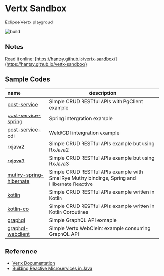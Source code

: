 # Vertx Sandbox

Eclipse Vertx playgroud 

![build](https://github.com/hantsy/vertx-sandbox/workflows/build/badge.svg)

## Notes

Read it online: [https://hantsy.github.io/vertx-sandbox/](https://hantsy.github.io/vertx-sandbox/)

## Sample Codes
| name                                                         | description                                                  |
| :----------------------------------------------------------- | ------------------------------------------------------------ |
| [post-service](https://github.com/hantsy/vertx-sandbox/tree/master/post-service)| Simple CRUD RESTful APIs with PgClient example|
| [post-service-spring](https://github.com/hantsy/vertx-sandbox/tree/master/post-service-spring)| Spring intergration example|
| [post-service-cdi](https://github.com/hantsy/vertx-sandbox/tree/master/post-service-cdi)| Weld/CDI intergration example|
| [rxjava2](https://github.com/hantsy/vertx-sandbox/tree/master/rxjava2)| Simple CRUD RESTful APIs example but using RxJava2|
| [rxjava3](https://github.com/hantsy/vertx-sandbox/tree/master/rxjava3)| Simple CRUD RESTful APIs example but using RxJava3|
| [mutiny-spring-hibernate](https://github.com/hantsy/vertx-sandbox/tree/master/mutiny-spring-hibernate)| Simple CRUD RESTful APIs example with SmallRye Mutiny bindings, Spring and Hibernate Reactive|
| [kotlin](https://github.com/hantsy/vertx-sandbox/tree/master/kotlin)| Simple CRUD RESTful APIs example written in Kotlin|
| [kotlin-co](https://github.com/hantsy/vertx-sandbox/tree/master/kotlin-co)| Simple CRUD RESTful APIs example written in Kotlin Coroutines|
| [graphql](https://github.com/hantsy/vertx-sandbox/tree/master/graphql)| Simple GraphQL API exmaple|
| [graphql-webclient](https://github.com/hantsy/vertx-sandbox/tree/master/graphql-webclient)| Simple Vertx WebCleint example consuming GraphQL API |


## Reference

* [Vertx Documentation](https://vertx.io/docs/)
* [Building Reactive Microservices in Java](https://developers.redhat.com/promotions/building-reactive-microservices-in-java)
